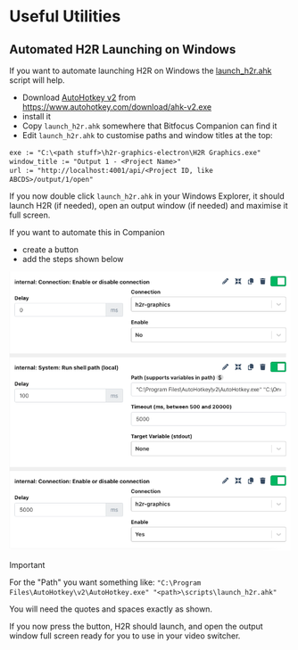 # Useful Utilities

## Automated H2R Launching on Windows

If you want to automate launching H2R on Windows the [launch_h2r.ahk](/utils/launch_h2r.ahk) script will help.

- Download [AutoHotkey v2](https://www.autohotkey.com) from <https://www.autohotkey.com/download/ahk-v2.exe>
- install it
- Copy `launch_h2r.ahk` somewhere that Bitfocus Companion can find it
- Edit `launch_h2r.ahk` to customise paths and window titles at the top:

```autohotkey
exe := "C:\<path stuff>\h2r-graphics-electron\H2R Graphics.exe"
window_title := "Output 1 - <Project Name>"
url := "http://localhost:4001/api/<Project ID, like ABCDS>/output/1/open"
```

If you now double click `launch_h2r.ahk` in your Windows Explorer, it should launch H2R (if needed), open an output window (if needed) and maximise it full screen.

If you want to automate this in Companion

- create a button
- add the steps shown below

![Companion Action Steps](/utils/companion%20steps.png)

> [!IMPORTANT]
> For the "Path" you want something like:
> `"C:\Program Files\AutoHotkey\v2\AutoHotkey.exe" "<path>\scripts\launch_h2r.ahk"`
>
> You will need the quotes and spaces exactly as shown.

If you now press the button, H2R should launch, and open the output window full screen ready for you to use in your video switcher.
